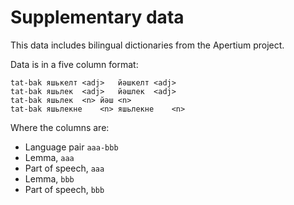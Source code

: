 
# Supplementary data

This data includes bilingual dictionaries from the Apertium project.

Data is in a five column format:

```
tat-bak	яшькелт	<adj>	йәшкелт	<adj>
tat-bak	яшьлек	<adj>	йәшлек	<adj>
tat-bak	яшьлек	<n>	йәш	<n>
tat-bak	яшьлекне	<n>	яшьлекне	<n>
```

Where the columns are:

* Language pair `aaa-bbb`
* Lemma, `aaa`
* Part of speech, `aaa`
* Lemma, `bbb`
* Part of speech, `bbb`

